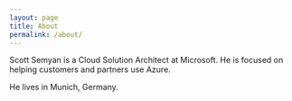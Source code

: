 ```yaml
---
layout: page
title: About
permalink: /about/
---
```


Scott Semyan is a Cloud Solution Architect at Microsoft. He is focused on helping customers and partners use Azure.

He lives in Munich, Germany. 